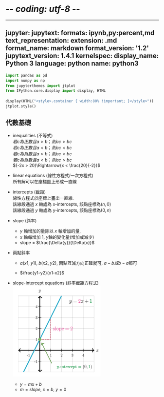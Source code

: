 # -*- coding: utf-8 -*-
---
jupyter:
  jupytext:
    formats: ipynb,py:percent,md
    text_representation:
      extension: .md
      format_name: markdown
      format_version: '1.2'
      jupytext_version: 1.4.1
  kernelspec:
    display_name: Python 3
    language: python
    name: python3
---

```python
import pandas as pd
import numpy as np
from jupyterthemes import jtplot
from IPython.core.display import display, HTML

display(HTML("<style>.container { width:80% !important; }</style>"))
jtplot.style()
```

## 代數基礎

<!-- #region -->
* inequalities (不等式)  
${若c為 正數 且 a > b；則 ac > bc}$   
${若c為 正數 且 a < b；則 ac < bc}$     
${若c為 負數 且 a > b；則 ac < bc}$     
${若c為 負數 且 a < b；則 ac > bc}$    
${-2x > 20}\Rightarrow{x < \frac{20}{-2}}$    
* linear equations (線性方程式/一次方程式)  
所有解可以在座標圖上形成一直線  



* intercepts (截距)  
線性方程式於座標上畫出一直線.  
該線段通過 ${x}$  軸處為 x-intercepts, 該點座標為${(n, 0)}$   
該線段通過 ${y}$  軸處為 y-intercepts, 該點座標為${(0, n)}$    

* slope (斜率)   
  * ${y}$ 軸增加的量除以 ${x}$ 軸增加的量,  
  * ${x}$ 軸每增加 1, ${y}$軸的變化量(增加或減少)
  * slope = $\frac{\Delta{y}}{\Delta{x}}$ 
* 兩點斜率
  * ${a(x1,\;y1),\;b(x2,\;y2)}$,  兩點互減方向正確就可, ${a-b} 或 {b-a}$都可
  
  * $\frac{y1-y2}{x1-x2}$
* slope-intercept equations (斜率截距方程式) 
![](../../source/algebra_basics_01.png)
  * ${y = mx + b}$ 
  * ${m = slope,\;x = b ,\;y = 0}$
  
<!-- #endregion -->
